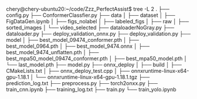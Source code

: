 chery@chery-ubuntu20:~/code/Zzz_PerfectAssist$ tree -L 2
.
├── config.py
├── ConformerClassfier.py
├── data
│   ├── dataset
│   ├── FigDataGen.ipynb
│   ├── figs_nolabel
│   ├── labeled_figs
│   ├── raw
│   ├── sorted_images
│   └── video_selected
├── dataloaderNoGray.py
├── dataloader.py
├── deploy_validation_onnx.py
├── deploy_validation.py
├── model
│   ├── best_model_09474_conformer.pth
│   ├── best_model_0964.pth
│   ├── best_model_9474.onnx
│   ├── best_model_9474_unflatten.pth
│   ├── best_mpa50_model_09474_conformer.pth
│   ├── best_mpa50_model.pth
│   └── last_model.pth
├── model.py
├── onnx_deploy
│   ├── build
│   ├── CMakeLists.txt
│   ├── onnx_deploy_test.cpp
│   ├── onnxruntime-linux-x64-gpu-1.18.1
│   └── onnxruntime-linux-x64-gpu-1.18.1.tgz
├── prediction_log.txt
├── preprocess.py
├── torch2onxx.py
├── train_cnn.ipynb
├── training_log.txt
├── train.py
└── train_yolo.ipynb